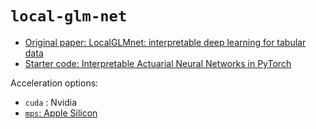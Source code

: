 # `local-glm-net`
* [Original paper: LocalGLMnet: interpretable deep learning for tabular data](https://arxiv.org/abs/2107.11059) 
* [Starter code: Interpretable Actuarial Neural Networks in PyTorch](https://medium.com/eika-tech/interpretable-actuarial-neural-networks-in-pytorch-320b9d58006d)

Acceleration options:
* `cuda` :  Nvidia
* [`mps`: Apple Silicon](https://developer.apple.com/metal/pytorch/)
